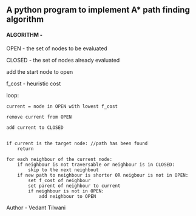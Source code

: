 ## A python program to implement A* path finding algorithm

#### ALGORITHM -

OPEN - the set of nodes to be evaluated

CLOSED - the set of nodes already evaluated

add the start node to open

f_cost - heuristic cost

loop:

	current = node in OPEN with lowest f_cost
	
	remove current from OPEN
	
	add current to CLOSED
	

	if current is the target node: //path has been found
		return

	for each neighbour of the current node:
		if neighbour is not traversable or neighbour is in CLOSED:
			skip to the next neighbout
		if new path to neighbour is shorter OR neigbour is not in OPEN:
			set f_cost of neighbour
			set parent of neighbour to current
			if neighbour is not in OPEN:
				add neighbour to OPEN

Author - Vedant Tilwani
